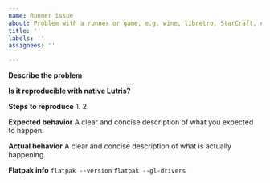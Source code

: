 ```yaml
---
name: Runner issue
about: Problem with a runner or game, e.g. wine, libretro, StarCraft, etc
title: ''
labels: ''
assignees: ''

---
```


**Describe the problem**

**Is it reproducible with native Lutris?**

**Steps to reproduce**
1. 
2. 

**Expected behavior**
A clear and concise description of what you expected to happen.

**Actual behavior**
A clear and concise description of what is actually happening.

**Flatpak info**
`flatpak --version`
`flatpak --gl-drivers`
